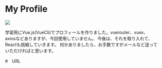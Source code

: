 # My Profile
![](https://user-images.githubusercontent.com/65533226/95225704-067cd580-0837-11eb-9fd3-c5462d808d7c.png)

学習用にVue.js(VueCli)でプロフィールを作りました。vuerouter、vuex、axiosなどありますが、今回使用していません。
今後は、それを取り入れて、Reactも挑戦していきます。
何かありましたら、お手数ですがメールなど送っていただければと思います。

#　URL
